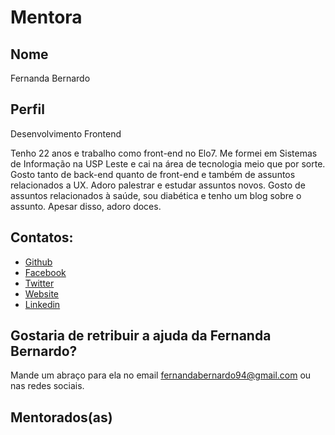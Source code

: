 # Mentora

## Nome
Fernanda Bernardo

## Perfil

Desenvolvimento Frontend

Tenho 22 anos e trabalho como front-end no Elo7. Me formei em Sistemas de Informação na USP Leste e cai na área de tecnologia meio que por sorte. Gosto tanto de back-end quanto de front-end e também de assuntos relacionados a UX. Adoro palestrar e estudar assuntos novos. Gosto de assuntos relacionados à saúde, sou diabética e tenho um blog sobre o assunto. Apesar disso, adoro doces.

## Contatos:

* [Github](https://github.com/FernandaBernardo)
* [Facebook](https://www.facebook.com/fernanda.m.bernardo)
* [Twitter](https://twitter.com/Feh_Bernardo)
* [Website](https://diabetesmaisdoce.wordpress.com/)
* [Linkedin](https://br.linkedin.com/in/fernandabernardo )

## Gostaria de retribuir a ajuda da Fernanda Bernardo?

Mande um abraço para ela no email fernandabernardo94@gmail.com ou nas redes sociais.

## Mentorados(as)
